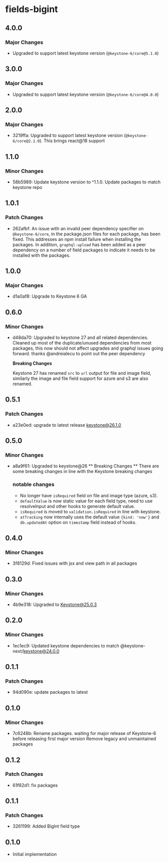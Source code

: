 # fields-bigint

## 4.0.0

### Major Changes

- Upgraded to support latest keystone version (`@keystone-6/core@5.1.0`)

## 3.0.0

### Major Changes

- Upgraded to support latest keystone version (`@keystone-6/core@4.0.0`)

## 2.0.0

### Major Changes

- 3219ffa: Upgraded to support latest keystone version (`@keystone-6/core@2.1.0`). This brings react@18 support

## 1.1.0

### Minor Changes

- 58b5989: Update keystone version to ^1.1.0. Update packages to match keystone repo

## 1.0.1

### Patch Changes

- 262afbf: An issue with an invalid peer dependency specifier on `@keystone-6/core`, in the package.json files for each package, has been fixed. This addresses an npm install failure when installing the packages. In addition, `graphql-upload` has been added as a peer dependency on a number of field packages to indicate it needs to be installed with the packages.

## 1.0.0

### Major Changes

- d1a0af8: Upgrade to Keystone 6 GA

## 0.6.0

### Minor Changes

- d48da70: Upgraded to keystone 27 and all related dependencies.
  Cleaned up most of the duplicate/unused dependencies from most packages, this now should not affect upgrades and graphql issues going forward. thanks @andreialecu to point out the peer dependency

  **Breaking Changes**

  Keystone 27 has renamed `src` to `url` output for file and image field, similarly the image and file field support for azure and s3 are also renamed.

## 0.5.1

### Patch Changes

- a23e0ed: upgrade to latest release keystone@26.1.0

## 0.5.0

### Minor Changes

- a8a9f61: Upgraded to keystone@26
  ** Breaking Changes **
  There are some breaking changes in line with the Keystone breaking changes

  ### notable changes

  - No longer have `isRequired` field on file and image type (azure, s3).
  - `defaultValue` is now static value for each field type, need to use resolveInput and other hooks to generate default value.
  - `isRequired` is moved to `validation.isRequired` in line with keystone.
  - `atTracking` now internally uses the default value `{kind: 'now'}` and `db.updatedAt` option on `timestamp` field instead of hooks.

## 0.4.0

### Minor Changes

- 3f8129d: Fixed issues with jsx and view path in all packages

## 0.3.0

### Minor Changes

- 4b9e318: Upgraded to Keystone@25.0.3

## 0.2.0

### Minor Changes

- 1ec1ec9: Updated keystone dependencies to match @keystone-next/keystone@24.0.0

## 0.1.1

### Patch Changes

- 94d090e: update packages to latest

## 0.1.0

### Minor Changes

- 7c6248b: Rename packages. waiting for major release of Keystone-6 before releasing first major version
  Remove legacy and unmaintained packages

## 0.1.2

### Patch Changes

- 61f82d1: fix packages

## 0.1.1

### Patch Changes

- 3261199: Added BigInt field type

## 0.1.0

- Initial implementation
